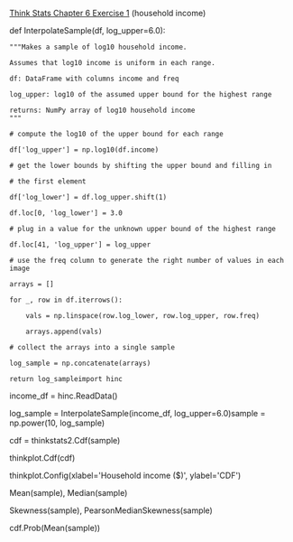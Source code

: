 [Think Stats Chapter 6 Exercise 1](http://greenteapress.com/thinkstats2/html/thinkstats2007.html#toc60) (household income)



def InterpolateSample(df, log_upper=6.0):

    """Makes a sample of log10 household income.

    Assumes that log10 income is uniform in each range.

    df: DataFrame with columns income and freq
    
    log_upper: log10 of the assumed upper bound for the highest range

    returns: NumPy array of log10 household income
    """
    
    # compute the log10 of the upper bound for each range
    
    df['log_upper'] = np.log10(df.income)

    # get the lower bounds by shifting the upper bound and filling in
    
    # the first element
    
    df['log_lower'] = df.log_upper.shift(1)
    
    df.loc[0, 'log_lower'] = 3.0

    # plug in a value for the unknown upper bound of the highest range
    
    df.loc[41, 'log_upper'] = log_upper
    
    # use the freq column to generate the right number of values in each image
    
    arrays = []
    
    for _, row in df.iterrows():
    
        vals = np.linspace(row.log_lower, row.log_upper, row.freq)
        
        arrays.append(vals)

    # collect the arrays into a single sample
    
    log_sample = np.concatenate(arrays)
    
    return log_sampleimport hinc

income_df = hinc.ReadData()

log_sample = InterpolateSample(income_df, log_upper=6.0)sample = np.power(10, log_sample)

cdf = thinkstats2.Cdf(sample)

thinkplot.Cdf(cdf)

thinkplot.Config(xlabel='Household income ($)',
               ylabel='CDF')
               
Mean(sample), Median(sample)

Skewness(sample), PearsonMedianSkewness(sample)

cdf.Prob(Mean(sample))
